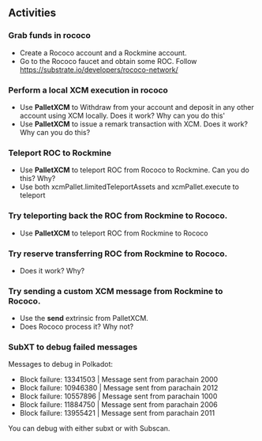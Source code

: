 ## Activities

### Grab funds in rococo

- Create a Rococo account and a Rockmine account.
- Go to the Rococo faucet and obtain some ROC. Follow https://substrate.io/developers/rococo-network/

### Perform a local XCM execution in rococo

- Use **PalletXCM** to Withdraw from your account and deposit in any other account using XCM locally. Does it work? Why can you do this'
- Use **PalletXCM** to issue a remark transaction with XCM. Does it work? Why can you do this?

### Teleport ROC to Rockmine

- Use **PalletXCM** to teleport ROC from Rococo to Rockmine. Can you do this? Why?
- Use both xcmPallet.limitedTeleportAssets and xcmPallet.execute to teleport

### Try teleporting back the ROC from Rockmine to Rococo.

- Use **PalletXCM** to teleport ROC from Rockmine to Rococo

### Try reserve transferring ROC from Rockmine to Rococo.

- Does it work? Why?

### Try sending a custom XCM message from Rockmine to Rococo.

- Use the **send** extrinsic from PalletXCM.
- Does Rococo process it? Why not?

### SubXT to debug failed messages

Messages to debug in Polkadot:

- Block failure: 13341503 | Message sent from parachain 2000
- Block failure: 10946380 | Message sent from parachain 2012
- Block failure: 10557896 | Message sent from parachain 1000
- Block failure: 11884750 | Message sent from parachain 2006
- Block failure: 13955421 | Message sent from parachain 2011

You can debug with either subxt or with Subscan.
